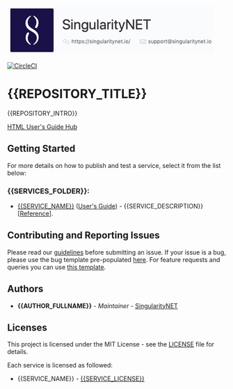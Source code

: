 [issue-template]: ../../issues/new?template=BUG_REPORT.md
[feature-template]: ../../issues/new?template=FEATURE_REQUEST.md

![singnetlogo](docs/assets/singnet-logo.jpg 'SingularityNET')

[![CircleCI](https://circleci.com/gh/{{GITHUB_ACCOUNT}}/{{GITHUB_REPOSITORY}}.svg?style=svg)](https://circleci.com/gh/{{GITHUB_ACCOUNT}}/{{GITHUB_REPOSITORY}})

# {{REPOSITORY_TITLE}}

{{REPOSITORY_INTRO}}

[HTML User's Guide Hub](https://{{GITHUB_ACCOUNT}}.github.io/{{GITHUB_REPOSITORY}}/)

## Getting Started

For more details on how to publish and test a service, select it from the list below:

### {{SERVICES_FOLDER}}:
- [{{SERVICE_NAME}}]({{SERVICES_FOLDER}}/{{SERVICE_NAME}}) 
([User's Guide](docs/users_guide/{{SERVICES_FOLDER}}/{{SERVICE_NAME}}.md)) - {{SERVICE_DESCRIPTION}}
[[Reference]({{SERVICE_REFERENCE_LINK}})].

## Contributing and Reporting Issues

Please read our [guidelines](https://github.com/singnet/wiki/blob/master/guidelines/CONTRIBUTING.md#submitting-an-issue) 
before submitting an issue. If your issue is a bug, please use the bug template pre-populated [here][issue-template]. 
For feature requests and queries you can use [this template][feature-template].

## Authors

* **{{AUTHOR_FULLNAME}}** - *Maintainer* - [SingularityNET](https://www.singularitynet.io)

## Licenses

This project is licensed under the MIT License - see the [LICENSE](LICENSE) file for details.

Each service is licensed as followed:

- {{SERVICE_NAME}} - [{{SERVICE_LICENSE}}]({{SERVICE_LICENSE_LINK}})